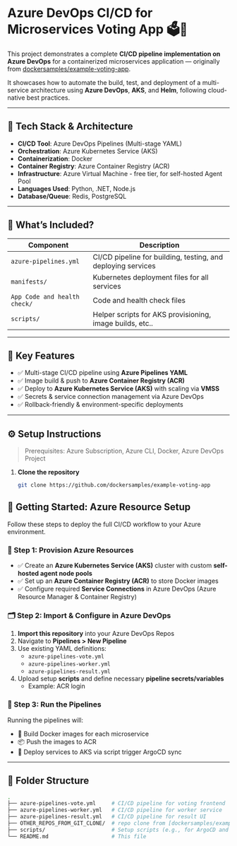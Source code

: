 # Azure DevOps CI/CD for Microservices Voting App 🗳️🚀

This project demonstrates a complete **CI/CD pipeline implementation on Azure DevOps** for a containerized microservices application — originally from [dockersamples/example-voting-app](https://github.com/dockersamples/example-voting-app).

It showcases how to automate the build, test, and deployment of a multi-service architecture using **Azure DevOps**, **AKS**, and **Helm**, following cloud-native best practices.

---

## 🔧 Tech Stack & Architecture

- **CI/CD Tool**: Azure DevOps Pipelines (Multi-stage YAML)
- **Orchestration**: Azure Kubernetes Service (AKS)
- **Containerization**: Docker
- **Container Registry**: Azure Container Registry (ACR)
- **Infrastructure**: Azure Virtual Machine - free tier, for self-hosted Agent Pool
- **Languages Used**: Python, .NET, Node.js
- **Database/Queue**: Redis, PostgreSQL

---

## 🧠 What’s Included?

| Component          | Description |
|-------------------|-------------|
| `azure-pipelines.yml` | CI/CD pipeline for building, testing, and deploying services |
| `manifests/` | Kubernetes deployment files for all services |
| `App Code and health check/` |Code and health check files |
| `scripts/` | Helper scripts for AKS provisioning, image builds, etc.. |

---

## 📌 Key Features

- ✅ Multi-stage CI/CD pipeline using **Azure Pipelines YAML**
- ✅ Image build & push to **Azure Container Registry (ACR)**
- ✅ Deploy to **Azure Kubernetes Service (AKS)** with scaling via **VMSS**
- ✅ Secrets & service connection management via Azure DevOps
- ✅ Rollback-friendly & environment-specific deployments

---

## ⚙️ Setup Instructions

> Prerequisites: Azure Subscription, Azure CLI, Docker, Azure DevOps Project

1. **Clone the repository**  
   ```bash
   git clone https://github.com/dockersamples/example-voting-app


## 🚀 Getting Started: Azure Resource Setup

Follow these steps to deploy the full CI/CD workflow to your Azure environment.

### 🧱 Step 1: Provision Azure Resources

- ✅ Create an **Azure Kubernetes Service (AKS)** cluster with custom **self-hosted agent node pools**
- ✅ Set up an **Azure Container Registry (ACR)** to store Docker images
- ✅ Configure required **Service Connections** in Azure DevOps (Azure Resource Manager & Container Registry)

### 🗂️ Step 2: Import & Configure in Azure DevOps

1. **Import this repository** into your Azure DevOps Repos
2. Navigate to **Pipelines > New Pipeline**
3. Use existing YAML definitions:
   - `azure-pipelines-vote.yml`
   - `azure-pipelines-worker.yml`
   - `azure-pipelines-result.yml`
4. Upload setup **scripts** and define necessary **pipeline secrets/variables**
   - Example: ACR login

### 🔄 Step 3: Run the Pipelines

Running the pipelines will:
- 🔧 Build Docker images for each microservice
- 📦 Push the images to ACR
- 🚀 Deploy services to AKS via script trigger ArgoCD sync

---

## 📂 Folder Structure

```bash
.
├── azure-pipelines-vote.yml     # CI/CD pipeline for voting frontend
├── azure-pipelines-worker.yml   # CI/CD pipeline for worker service
├── azure-pipelines-result.yml   # CI/CD pipeline for result UI
├── OTHER_REPOS_FROM_GIT_CLONE/  # repo clone from [dockersamples/example-voting-app](https://github.com/dockersamples/example-voting-app).
├── scripts/                     # Setup scripts (e.g., for ArgoCD and creating a secret guide)
└── README.md                    # This file


